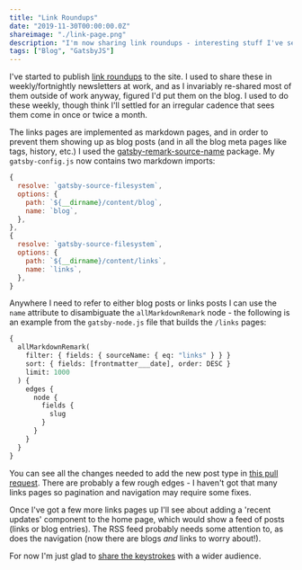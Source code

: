 ```yaml
---
title: "Link Roundups"
date: "2019-11-30T00:00:00.0Z"
shareimage: "./link-page.png"
description: "I'm now sharing link roundups - interesting stuff I've seen and you might find interesting."
tags: ["Blog", "GatsbyJS"]
---
```


I've started to publish [link roundups] to the site. I used to share these in weekly/fortnightly newsletters at work, and as I invariably re-shared most of them outside of work anyway, figured I'd put them on the blog. I used to do these weekly, though think I'll settled for an irregular cadence that sees them come in once or twice a month.

The links pages are implemented as markdown pages, and in order to prevent them showing up as blog posts (and in all the blog meta pages like tags, history, etc.) I used the [gatsby-remark-source-name] package. My `gatsby-config.js` now contains two markdown imports:

```js
{
  resolve: `gatsby-source-filesystem`,
  options: {
    path: `${__dirname}/content/blog`,
    name: `blog`,
  },
},
{
  resolve: `gatsby-source-filesystem`,
  options: {
    path: `${__dirname}/content/links`,
    name: `links`,
  },
}
```

Anywhere I need to refer to either blog posts or links posts I can use the `name` attribute to disambiguate the `allMarkdownRemark` node - the following is an example from the `gatsby-node.js` file that builds the `/links` pages:

```graphql
{
  allMarkdownRemark(
    filter: { fields: { sourceName: { eq: "links" } } }
    sort: { fields: [frontmatter___date], order: DESC }
    limit: 1000
  ) {
    edges {
      node {
        fields {
          slug
        }
      }
    }
  }
}
```

You can see all the changes needed to add the new post type in [this pull request][add links type to blog pr]. There are probably a few rough edges - I haven't got that many links pages so pagination and navigation may require some fixes.

Once I've got a few more links pages up I'll see about adding a 'recent updates' component to the home page, which would show a feed of posts (links or blog entries). The RSS feed probably needs some attention to, as does the navigation (now there are blogs _and_ links to worry about!).

For now I'm just glad to [share the keystrokes][count your keystrokes article] with a wider audience.

[link roundups]: /blog/tags/#Links
[gatsby-remark-source-name]: https://github.com/elboman/gatsby-remark-source-name
[add links type to blog pr]: https://github.com/taddison/personal-site/pull/7
[count your keystrokes article]: https://blog.jonudell.net/2007/04/10/too-busy-to-blog-count-your-keystrokes/
